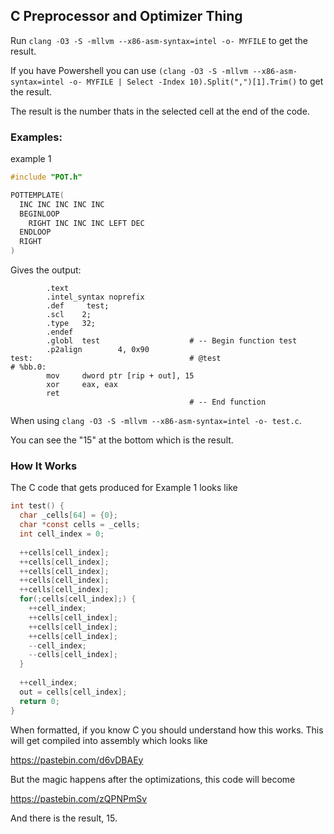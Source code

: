 ## C Preprocessor and Optimizer Thing

Run `clang -O3 -S -mllvm --x86-asm-syntax=intel -o- MYFILE` to get the result.

If you have Powershell you can use
`(clang -O3 -S -mllvm --x86-asm-syntax=intel -o- MYFILE | Select -Index 10).Split(",")[1].Trim()` to get the result.

The result is the number thats in the selected cell at the end of the code.

### Examples:
example 1
```c
#include "POT.h"

POTTEMPLATE(
  INC INC INC INC INC
  BEGINLOOP
    RIGHT INC INC INC LEFT DEC
  ENDLOOP
  RIGHT
)
```
Gives the output:
```
        .text
        .intel_syntax noprefix
        .def     test;
        .scl    2;
        .type   32;
        .endef
        .globl  test                    # -- Begin function test
        .p2align        4, 0x90
test:                                   # @test
# %bb.0:
        mov     dword ptr [rip + out], 15
        xor     eax, eax
        ret
                                        # -- End function
``` 
When using `clang -O3 -S -mllvm --x86-asm-syntax=intel -o- test.c`.

You can see the "15" at the bottom which is the result.

### How It Works

The C code that gets produced for Example 1 looks like
```c
int test() { 
  char _cells[64] = {0};
  char *const cells = _cells; 
  int cell_index = 0; 
  
  ++cells[cell_index]; 
  ++cells[cell_index]; 
  ++cells[cell_index]; 
  ++cells[cell_index]; 
  ++cells[cell_index]; 
  for(;cells[cell_index];) { 
    ++cell_index; 
    ++cells[cell_index]; 
    ++cells[cell_index]; 
    ++cells[cell_index]; 
    --cell_index; 
    --cells[cell_index];
  }
  
  ++cell_index; 
  out = cells[cell_index]; 
  return 0;
}
```
When formatted, if you know C you should understand how this works.
This will get compiled into assembly which looks like

https://pastebin.com/d6vDBAEy

But the magic happens after the optimizations, this code will become

https://pastebin.com/zQPNPmSv

And there is the result, 15.

